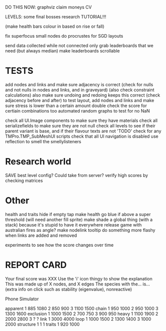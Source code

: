 DO THIS NOW:
graphviz
claim moneys
CV

LEVELS:
some final bosses
research TUTORIAL!!!

(make health bars colour in based on rise or fall)

fix superfocus small nodes
do procrustes for SGD layouts

send data collected while not connected
only grab leaderboards that we need (but always median)
make leaderboards scrollable

# TESTS
add nodes and links and make sure adjacency is correct (check for nulls and not nulls in nodes and links, and in graveyard) (also check constraint calculations)
also make sure undoing and redoing keeps this correct (check adjacency before and after)
to test layout, add nodes and links and make sure stress is lower than a certain amount
double check the score for certiain combinations too
automated random graphs to test for no NaN

check all UI.Image components to make sure they have materials
check all serializefields to make sure they are not null
check all levels to see if their parent variant is base, and if their flavour texts are not 'TODO'
check for any TMPro.TMP_SubMeshUI scripts
check that all UI navigation is disabled
use reflection to smell the smellylisteners

# Research world
SAVE best level config? Could take from server?
verify high scores by checking matrices

# Other
health and traits hide if empty tap
make health go blue if above a super threshold (will need another fill sprite)
make shade a global thing (with a stack) because it's stupid to have it everywhere
release game with australian fires as angle?
make nodelink tooltip do something more flashy when links are added and removed

experiments to see how the score changes over time

# REPORT CARD
Your final score was XXX
Use the 'i' icon thingy to show the explanation This was made up of X nodes, and X edges
The species with the... is...
(extra info on click such as stability (eigenvalue), nonreactive)


Phone Simulator


apparent
1 885 1080
2 850 900
3 1100 1500
chain
1 950 1000
2 950 1000
3 1300 1600
exclusion
1 1000 1500
2 700 750
3 900 950
heavy
1 1100 1900
2 2000 2800
3 ? ?
link
1 3000 4000
loop
1 1000 1500
2 1300 1400
3 1000 2000
structure
1 1 1
traits
1 920 1000
